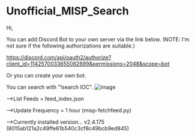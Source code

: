 # Unofficial_MISP_Search

Hi,

You can add Discord Bot to your own server via the link below. (NOTE: I'm not sure if the following authorizations are suitable.)

https://discord.com/api/oauth2/authorize?client_id=1142570033655062699&permissions=2048&scope=bot

Or you can create your own bot.

You can search with "!search IOC".
![image](https://github.com/spatronn/Unofficial_MISP_Search/assets/27374567/5a1e7a5d-d24e-4648-88f6-0bc8c947dc57)

-->List Feeds = feed_index.json

-->Update Frequency = 1 hour (misp-fetchfeed.py)

-->Currently installed version… v2.4.175 (8015ab121a2c49ffe61b540c3cf8c49bcb9ed845)

